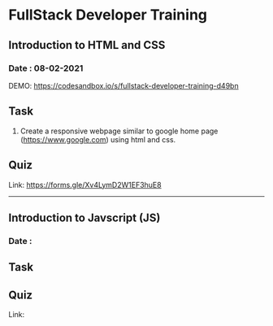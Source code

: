 # FullStack Developer Training

## Introduction to HTML and CSS
### Date : 08-02-2021
DEMO: https://codesandbox.io/s/fullstack-developer-training-d49bn

## Task
1. Create a responsive webpage similar to google home page (https://www.google.com) using html and css.

## Quiz
Link: https://forms.gle/Xv4LymD2W1EF3huE8

-------------------------------------------------

## Introduction to Javscript (JS)
### Date : 

## Task


## Quiz
Link: 
